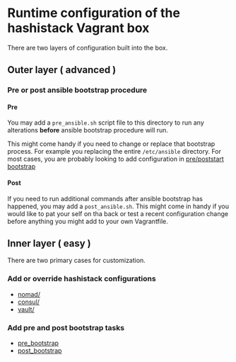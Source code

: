 # Runtime configuration of the hashistack Vagrant box

There are two layers of configuration built into the box.

## Outer layer ( advanced )

### Pre or post ansible bootstrap procedure

#### Pre
You may add a `pre_ansible.sh` script file to this directory to run any alterations **before** ansible bootstrap procedure will run.

This might come handy if you need to change or replace that bootstrap process. For example you replacing the entire `/etc/ansible` directory.
For most cases, you are probably looking to add configuration in [pre/poststart bootstrap](https://github.com/Skatteetaten/vagrant-hashistack-template/blob/master/template_example/dev/vagrant/conf/pre_ansible.sh)

#### Post
If you need to run additional commands after ansible bootstrap has happened, you may add a `post_ansible.sh`.
This might come in handy if you would like to pat your self on tha back or test a recent configuration change before anything you might add to your own Vagrantfile.

## Inner layer ( easy )

There are two primary cases for customization.

### Add or override hashistack configurations

- [nomad/](nomad/README.md)
- [consul/](consul/README.md)
- [vault/](vault/README.md)

### Add pre and post bootstrap tasks

- [pre_bootstrap](https://github.com/Skatteetaten/vagrant-hashistack-template/blob/master/template_example/dev/vagrant/conf/pre_ansible.sh)
- [post_bootstrap](https://github.com/Skatteetaten/vagrant-hashistack-template/blob/master/template_example/dev/vagrant/conf/post_ansible.sh)
